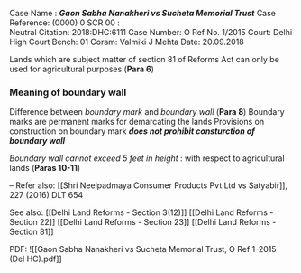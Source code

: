 Case Name : ***Gaon Sabha Nanakheri vs Sucheta Memorial Trust***
Case Reference: (0000) 0 SCR 00 :  
Neutral Citation: 2018:DHC:6111
Case Number: O Ref No. 1/2015
Court: Delhi High Court
Bench: 01
Coram: Valmiki J Mehta
Date: 20.09.2018

Lands which are subject matter of section 81 of Reforms Act can only be used for agricultural purposes (**Para 6**)

### Meaning of boundary wall

Difference between *boundary mark* and *boundary wall* (**Para 8**)
	Boundary marks are permanent marks for demarcating the lands
	Provisions on construction on boundary mark ***does not prohibit consturction of boundary wall***

*Boundary wall cannot exceed 5 feet in height* : with respect to agricultural lands (**Paras 10-11**)

–
Refer also:
[[Shri Neelpadmaya Consumer Products Pvt Ltd vs Satyabir]], 227 (2016) DLT 654


See also:
[[Delhi Land Reforms - Section 3(12)]]
[[Delhi Land Reforms - Section 22]]
[[Delhi Land Reforms - Section 23]]
[[Delhi Land Reforms - Section 81]]

PDF:
![[Gaon Sabha Nanakheri vs Sucheta Memorial Trust, O Ref 1-2015 (Del HC).pdf]]